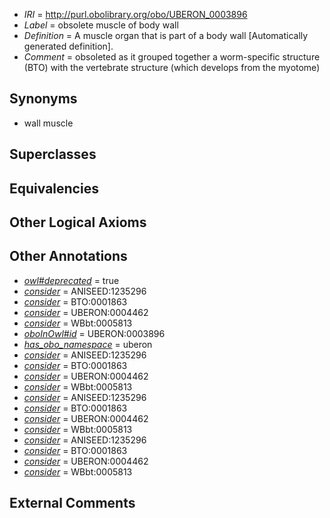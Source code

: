  * *IRI* = http://purl.obolibrary.org/obo/UBERON_0003896
 * *Label* = obsolete muscle of body wall
 * *Definition* = A muscle organ that is part of a body wall [Automatically generated definition].
 * *Comment* = obsoleted as it grouped together a worm-specific structure (BTO) with the vertebrate structure (which develops from the myotome)

## Synonyms

 * wall muscle

## Superclasses


## Equivalencies


## Other Logical Axioms


## Other Annotations

 * *[owl#deprecated](../../ed/owl#deprecated.md)* = true
 * *[consider](../../er/oboInOwl#consider.md)* = ANISEED:1235296
 * *[consider](../../er/oboInOwl#consider.md)* = BTO:0001863
 * *[consider](../../er/oboInOwl#consider.md)* = UBERON:0004462
 * *[consider](../../er/oboInOwl#consider.md)* = WBbt:0005813
 * *[oboInOwl#id](../../id/oboInOwl#id.md)* = UBERON:0003896
 * *[has_obo_namespace](../../ce/oboInOwl#hasOBONamespace.md)* = uberon
 * *[consider](../../er/oboInOwl#consider.md)* = ANISEED:1235296
 * *[consider](../../er/oboInOwl#consider.md)* = BTO:0001863
 * *[consider](../../er/oboInOwl#consider.md)* = UBERON:0004462
 * *[consider](../../er/oboInOwl#consider.md)* = WBbt:0005813
 * *[consider](../../er/oboInOwl#consider.md)* = ANISEED:1235296
 * *[consider](../../er/oboInOwl#consider.md)* = BTO:0001863
 * *[consider](../../er/oboInOwl#consider.md)* = UBERON:0004462
 * *[consider](../../er/oboInOwl#consider.md)* = WBbt:0005813
 * *[consider](../../er/oboInOwl#consider.md)* = ANISEED:1235296
 * *[consider](../../er/oboInOwl#consider.md)* = BTO:0001863
 * *[consider](../../er/oboInOwl#consider.md)* = UBERON:0004462
 * *[consider](../../er/oboInOwl#consider.md)* = WBbt:0005813

## External Comments

